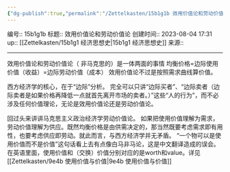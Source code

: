 ```yaml
---
{"dg-publish":true,"permalink":"/Zettelkasten/15b1g1b 效用价值论和劳动价值论/","dgPassFrontmatter":true}
---
```


编号:: 15b1g1b
标题:: 效用价值论和劳动价值论
创建时间:: 2023-08-04 17:31
up:: [[Zettelkasten/15b1g1 经济思想史\|15b1g1 经济思想史]]
来源:: 

---
效用价值论和劳动价值论（ 非马克思的）是一体两面的事情
均衡价格=边际使用价值（收益）=边际劳动价值（成本）
效用价值论不过是按照需求曲线算价值。

西方经济学的核心，在于“边际”分析。
完全可以只讲“边际买者”、“边际卖者（边际卖者是如果价格再降低一点就首先离开市场的卖者。）”这些“人的行为”，而不必涉及任何价值理论，无论是效用价值论还是劳动价值论。

回过头来讲讲马克思主义政治经济学劳动价值论。
如果把使用价值理解为需求，劳动价值理解为供应。既然均衡价格是由供需决定的，那当然既要考虑需求即有用性，也要考虑供应即劳动。就此而言，与西方经济学并无矛盾。
“一个物可以是使用价值而不是价值”这句话看上去有点像白马非马论，这是中文翻译造成的误会。
在英语里面，使用价值和（交换）价值分别对应的是worth和value。详见[[Zettelkasten/9e4b 使用价值与价值\|9e4b 使用价值与价值]]
